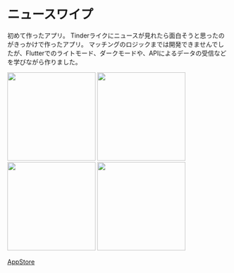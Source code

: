 # ニュースワイプ
初めて作ったアプリ。
Tinderライクにニュースが見れたら面白そうと思ったのがきっかけで作ったアプリ。
マッチングのロジックまでは開発できませんでしたが、Flutterでのライトモード、ダークモードや、APIによるデータの受信などを学びながら作りました。

<img width="200" src="https://github.com/youten410/aircon-timer/assets/77009896/9866630f-3656-4d4f-9938-42d8eb3cf43d">
<img width="200" src="https://github.com/youten410/aircon-timer/assets/77009896/1bef4c8b-c408-4562-be1a-bf773458ca43">
<img width="200" src="https://github.com/youten410/newswipe/assets/77009896/8fb30ee0-6024-4271-99a0-8e7e06b8a345">
<img width="200" src="https://github.com/youten410/newswipe/assets/77009896/5bcc9243-7639-431e-9005-180b7d13fe74">


[AppStore](https://apps.apple.com/jp/app/%E3%83%8B%E3%83%A5%E3%83%BC%E3%82%B9%E3%83%AF%E3%82%A4%E3%83%97/id6449730247)
